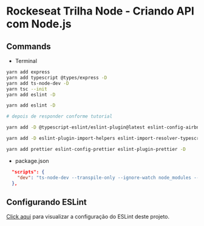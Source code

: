 # Rockeseat Trilha Node - Criando API com Node.js

## Commands

- Terminal

```bash
yarn add express
yarn add typescript @types/express -D
yarn add ts-node-dev -D
yarn tsc --init
yarn add eslint -D
```

```bash
yarn add eslint -D

# depois de responder conforme tutorial

yarn add -D @typescript-eslint/eslint-plugin@latest eslint-config-airbnb-base@latest @typescript-eslint/parser@latest

yarn add -D eslint-plugin-import-helpers eslint-import-resolver-typescript

yarn add prettier eslint-config-prettier eslint-plugin-prettier -D
```

- package.json

```json
  "scripts": {
    "dev": "ts-node-dev --transpile-only --ignore-watch node_modules --respawn src/server.ts"
  },
```

## Configurando ESLint

[Click aqui](configurando_eslint.md) para visualizar a configuração do ESLint deste projeto.
